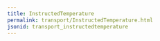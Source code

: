 ```yaml
---
title: InstructedTemperature
permalink: transport/InstructedTemperature.html
jsonid: transport_instructedtemperature
---
```

